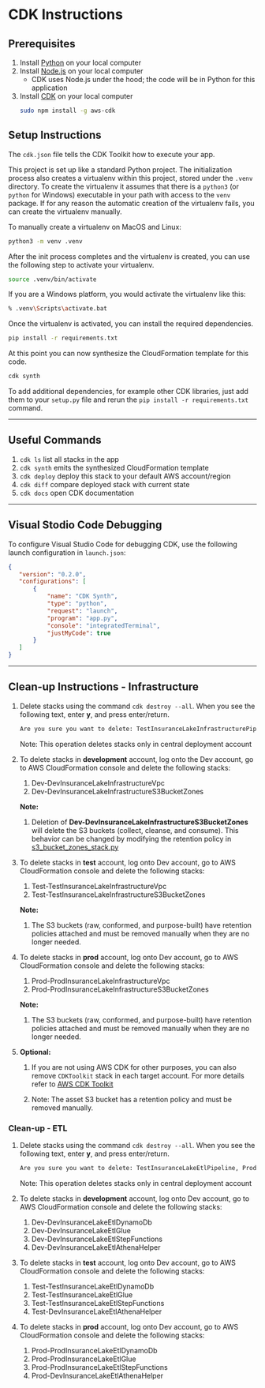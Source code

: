 # CDK Instructions

## Prerequisites

1. Install [Python](https://www.python.org/downloads/) on your local computer
1. Install [Node.js](https://nodejs.org/en/download/package-manager/) on your local computer
   - CDK uses Node.js under the hood; the code will be in Python for this application
1. Install [CDK](https://docs.aws.amazon.com/cdk/v2/guide/getting_started.html) on your local computer
   ```bash
   sudo npm install -g aws-cdk
   ```

## Setup Instructions

The `cdk.json` file tells the CDK Toolkit how to execute your app.

This project is set up like a standard Python project.  The initialization
process also creates a virtualenv within this project, stored under the `.venv`
directory.  To create the virtualenv it assumes that there is a `python3`
(or `python` for Windows) executable in your path with access to the `venv`
package. If for any reason the automatic creation of the virtualenv fails,
you can create the virtualenv manually.

To manually create a virtualenv on MacOS and Linux:

```bash
python3 -m venv .venv
```

After the init process completes and the virtualenv is created, you can use the following
step to activate your virtualenv.

```bash
source .venv/bin/activate
```

If you are a Windows platform, you would activate the virtualenv like this:

```bash
% .venv\Scripts\activate.bat
```

Once the virtualenv is activated, you can install the required dependencies.

```bash
pip install -r requirements.txt
```

At this point you can now synthesize the CloudFormation template for this code.

```bash
cdk synth
```

To add additional dependencies, for example other CDK libraries, just add
them to your `setup.py` file and rerun the `pip install -r requirements.txt`
command.

---

## Useful Commands

 1. `cdk ls`          list all stacks in the app
 1. `cdk synth`       emits the synthesized CloudFormation template
 1. `cdk deploy`      deploy this stack to your default AWS account/region
 1. `cdk diff`        compare deployed stack with current state
 1. `cdk docs`        open CDK documentation

 ---

 ## Visual Stodio Code Debugging

 To configure Visual Studio Code for debugging CDK, use the following launch configuration in `launch.json`:

 ```json
 {
	"version": "0.2.0",
	"configurations": [
		{
			"name": "CDK Synth",
			"type": "python",
			"request": "launch",
			"program": "app.py",
			"console": "integratedTerminal",
			"justMyCode": true
		}
	]
}
```

---

## Clean-up Instructions - Infrastructure

1. Delete stacks using the command ```cdk destroy --all```. When you see the following text, enter **y**, and press enter/return.

   ```bash
   Are you sure you want to delete: TestInsuranceLakeInfrastructurePipeline, ProdInsuranceLakeInfrastructurePipeline, DevInsuranceLakeInfrastructurePipeline (y/n)?
   ```

   Note: This operation deletes stacks only in central deployment account

1. To delete stacks in **development** account, log onto the Dev account, go to AWS CloudFormation console and delete the following stacks:

   1. Dev-DevInsuranceLakeInfrastructureVpc
   1. Dev-DevInsuranceLakeInfrastructureS3BucketZones

   **Note:**
    1. Deletion of **Dev-DevInsuranceLakeInfrastructureS3BucketZones** will delete the S3 buckets (collect, cleanse, and consume). This behavior can be changed by modifying the retention policy in [s3_bucket_zones_stack.py](lib/s3_bucket_zones_stack.py#L38)

1. To delete stacks in **test** account, log onto Dev account, go to AWS CloudFormation console and delete the following stacks:

   1. Test-TestInsuranceLakeInfrastructureVpc
   1. Test-TestInsuranceLakeInfrastructureS3BucketZones

   **Note:**
      1. The S3 buckets (raw, conformed, and purpose-built) have retention policies attached and must be removed manually when they are no longer needed.

1. To delete stacks in **prod** account, log onto Dev account, go to AWS CloudFormation console and delete the following stacks:

   1. Prod-ProdInsuranceLakeInfrastructureVpc
   1. Prod-ProdInsuranceLakeInfrastructureS3BucketZones

   **Note:**
      1. The S3 buckets (raw, conformed, and purpose-built) have retention policies attached and must be removed manually when they are no longer needed.

1. **Optional:**

   1. If you are not using AWS CDK for other purposes, you can also remove ```CDKToolkit``` stack in each target account. For more details refer to [AWS CDK Toolkit](https://docs.aws.amazon.com/cdk/latest/guide/cli.html)

   1. Note: The asset S3 bucket has a retention policy and must be removed manually.


### Clean-up - ETL

1. Delete stacks using the command ```cdk destroy --all```. When you see the following text, enter **y**, and press enter/return.

   ```bash
   Are you sure you want to delete: TestInsuranceLakeEtlPipeline, ProdInsuranceLakeEtlPipeline, DevInsuranceLakeEtlPipeline (y/n)?
   ```

   Note: This operation deletes stacks only in central deployment account

1. To delete stacks in **development** account, log onto Dev account, go to AWS CloudFormation console and delete the following stacks:

   1. Dev-DevInsuranceLakeEtlDynamoDb
   1. Dev-DevInsuranceLakeEtlGlue
   1. Dev-DevInsuranceLakeEtlStepFunctions
   1. Dev-DevInsuranceLakeEtlAthenaHelper

1. To delete stacks in **test** account, log onto Dev account, go to AWS CloudFormation console and delete the following stacks:

   1. Test-TestInsuranceLakeEtlDynamoDb
   1. Test-TestInsuranceLakeEtlGlue
   1. Test-TestInsuranceLakeEtlStepFunctions
   1. Test-DevInsuranceLakeEtlAthenaHelper

1. To delete stacks in **prod** account, log onto Dev account, go to AWS CloudFormation console and delete the following stacks:

   1. Prod-ProdInsuranceLakeEtlDynamoDb
   1. Prod-ProdInsuranceLakeEtlGlue
   1. Prod-ProdInsuranceLakeEtlStepFunctions
   1. Prod-DevInsuranceLakeEtlAthenaHelper
